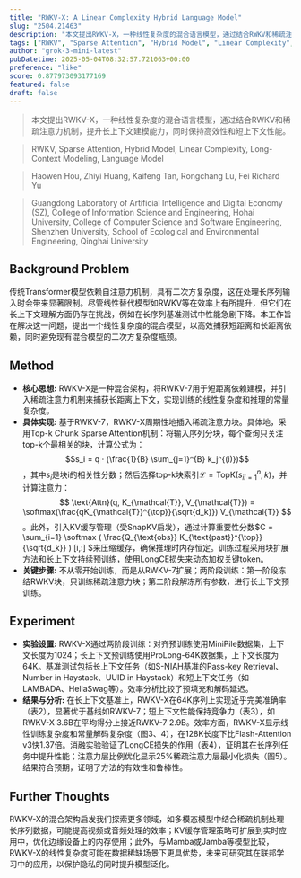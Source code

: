 ```yaml
---
title: "RWKV-X: A Linear Complexity Hybrid Language Model"
slug: "2504.21463"
description: "本文提出RWKV-X，一种线性复杂度的混合语言模型，通过结合RWKV和稀疏注意力机制，提升长上下文建模能力，同时保持高效性和短上下文性能。"
tags: ["RWKV", "Sparse Attention", "Hybrid Model", "Linear Complexity", "Long-Context Modeling", "Language Model"]
author: "grok-3-mini-latest"
pubDatetime: 2025-05-04T08:32:57.721063+00:00
preference: "like"
score: 0.877973093177169
featured: false
draft: false
---
```


> 本文提出RWKV-X，一种线性复杂度的混合语言模型，通过结合RWKV和稀疏注意力机制，提升长上下文建模能力，同时保持高效性和短上下文性能。

> RWKV, Sparse Attention, Hybrid Model, Linear Complexity, Long-Context Modeling, Language Model 

> Haowen Hou, Zhiyi Huang, Kaifeng Tan, Rongchang Lu, Fei Richard Yu

> Guangdong Laboratory of Artificial Intelligence and Digital Economy (SZ), College of Information Science and Engineering, Hohai University, College of Computer Science and Software Engineering, Shenzhen University, School of Ecological and Environmental Engineering, Qinghai University 

## Background Problem

传统Transformer模型依赖自注意力机制，具有二次方复杂度，这在处理长序列输入时会带来显著限制。尽管线性替代模型如RWKV等在效率上有所提升，但它们在长上下文理解方面仍存在挑战，例如在长序列基准测试中性能急剧下降。本工作旨在解决这一问题，提出一个线性复杂度的混合模型，以高效捕获短距离和长距离依赖，同时避免现有混合模型的二次方复杂度瓶颈。

## Method

*   **核心思想:** RWKV-X是一种混合架构，将RWKV-7用于短距离依赖建模，并引入稀疏注意力机制来捕获长距离上下文，实现训练的线性复杂度和推理的常量复杂度。
*   **具体实现:** 基于RWKV-7，RWKV-X周期性地插入稀疏注意力块。具体地，采用Top-k Chunk Sparse Attention机制：将输入序列分块，每个查询只关注top-k个最相关的块，计算公式为：$$s_i = q · (\frac{1}{B} \sum_{j=1}^{B} k_j^{(i)})$$，其中$s_i$是块i的相关性分数；然后选择top-k块索引$\mathcal{L} = \text{TopK}({ s_i }_{i=1}^n, k)$，并计算注意力：$$ \text{Attn}(q, K_{\mathcal{T}}, V_{\mathcal{T}}) = \softmax(\frac{qK_{\mathcal{T}}^{\top}}{\sqrt{d_k}}) V_{\mathcal{T}} $$。此外，引入KV缓存管理（受SnapKV启发），通过计算重要性分数$C = \sum_{i=1} \softmax ( \frac{Q_{\text{obs}} K_{\text{past}}^{\top}}{\sqrt{d_k}} ) [i,:] $来压缩缓存，确保推理时内存恒定。训练过程采用块扩展方法和长上下文持续预训练，使用LongCE损失来动态加权关键token。
*   **关键步骤:** 不从零开始训练，而是从RWKV-7扩展；两阶段训练：第一阶段冻结RWKV块，只训练稀疏注意力块；第二阶段解冻所有参数，进行长上下文预训练。

## Experiment

*   **实验设置:** RWKV-X通过两阶段训练：对齐预训练使用MiniPile数据集，上下文长度为1024；长上下文预训练使用ProLong-64K数据集，上下文长度为64K。基准测试包括长上下文任务（如S-NIAH基准的Pass-key Retrieval、Number in Haystack、UUID in Haystack）和短上下文任务（如LAMBADA、HellaSwag等）。效率分析比较了预填充和解码延迟。
*   **结果与分析:** 在长上下文基准上，RWKV-X在64K序列上实现近乎完美准确率（表2），显著优于基线如RWKV-7；短上下文性能保持竞争力（表3），如RWKV-X 3.6B在平均得分上接近RWKV-7 2.9B。效率方面，RWKV-X显示线性训练复杂度和常量解码复杂度（图3、4），在128K长度下比Flash-Attention v3快1.37倍。消融实验验证了LongCE损失的作用（表4），证明其在长序列任务中提升性能；注意力层比例优化显示25%稀疏注意力层最小化损失（图5）。结果符合预期，证明了方法的有效性和鲁棒性。

## Further Thoughts 

RWKV-X的混合架构启发我们探索更多领域，如多模态模型中结合稀疏机制处理长序列数据，可能提高视频或音频处理的效率；KV缓存管理策略可扩展到实时应用中，优化边缘设备上的内存使用；此外，与Mamba或Jamba等模型比较，RWKV-X的线性复杂度可能在数据稀缺场景下更具优势，未来可研究其在联邦学习中的应用，以保护隐私的同时提升模型泛化。